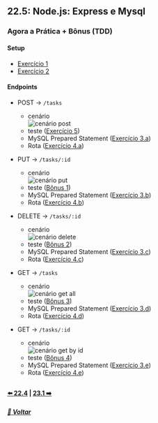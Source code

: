## 22.5: Node.js: Express e Mysql

### Agora a Prática + Bônus (TDD)

#### Setup

- [Exercício 1](https://github.com/tryber/exercise-todo-list-manager/commit/23d183b047a3568c774aee6f2f1871e5988c8b6a#comments)
- [Exercício 2](https://github.com/tryber/exercise-todo-list-manager/commit/59346b7a2817683af16f3b2267155db86911ae6a#comments)

#### Endpoints

- POST -> `/tasks`
  - cenário<br/>
  ![cenário post](https://github.com/tryber/exercise-todo-list-manager/blob/d2dd174ded9daed98642dab9de71722cf734f52d/img/post.png)
  - teste ([Exercício 5](https://github.com/tryber/exercise-todo-list-manager/commit/d8d334ac57e2498e7dd95599fb7fcb3b33585409#comments))
  - MySQL Prepared Statement ([Exercício 3.a](https://github.com/tryber/exercise-todo-list-manager/commit/c61f3564679b53eef1bf3e8a3a2d20fdf2548f57#comments))
  - Rota ([Exercício 4.a](https://github.com/tryber/exercise-todo-list-manager/commit/023c7852236a55190929a6dd0bebc64e3abb712e#comments))

- PUT -> `/tasks/:id`
  - cenário<br/>
  ![cenário put](https://github.com/tryber/exercise-todo-list-manager/blob/1d02153a269d7e7145853da2923d87c6a39882c3/img/put-by-id.png)
  - teste ([Bônus 1](https://github.com/tryber/exercise-todo-list-manager/commit/d8d334ac57e2498e7dd95599fb7fcb3b33585409#comments))
  - MySQL Prepared Statement ([Exercício 3.b](https://github.com/tryber/exercise-todo-list-manager/commit/bffe4103771f6ca1980ebf70bb0cccb4327e519d#comments))
  - Rota ([Exercício 4.b](https://github.com/tryber/exercise-todo-list-manager/commit/6cdf1ce2c1caa55382034bf0886e060a07602174#comments))

- DELETE -> `/tasks/:id`
  - cenário<br/>
  ![cenário delete](https://github.com/tryber/exercise-todo-list-manager/blob/5f050f220ec184f2ce77700e8023a82e5bb4eaac/img/delete-by-id.png)
  - teste ([Bônus 2](https://github.com/tryber/exercise-todo-list-manager/commit/3e28aae00b1a464d1a5acb2c2d7ed416ae3bc3fb#comments))
  - MySQL Prepared Statement ([Exercício 3.c](https://github.com/tryber/exercise-todo-list-manager/commit/228ebcd77c01447c6bf83c76ac1c09097f5196ba#comments))
  - Rota ([Exercício 4.c](https://github.com/tryber/exercise-todo-list-manager/commit/69d190466fb88941620d37e3c5826853edf0c23a#comments))

- GET -> `/tasks`
  - cenário<br/>
  ![cenário get all](https://github.com/tryber/exercise-todo-list-manager/blob/1d02153a269d7e7145853da2923d87c6a39882c3/img/get-all.png)
  - teste ([Bônus 3](https://github.com/tryber/exercise-todo-list-manager/commit/1166d1dc0698a694dae27734daad8e8872750346#comments))
  - MySQL Prepared Statement ([Exercício 3.d](https://github.com/tryber/exercise-todo-list-manager/commit/b3d5e9de82c2e26e4d0bf7ebf2f603c285b53f1c#comments))
  - Rota ([Exercício 4.d](https://github.com/tryber/exercise-todo-list-manager/commit/8775527d2dcc43d45ce8b99c6bdcd4964e146441#comments))

- GET -> `/tasks/:id`
  - cenário<br/>
  ![cenário get by id](https://github.com/tryber/exercise-todo-list-manager/blob/1d02153a269d7e7145853da2923d87c6a39882c3/img/get-by-id.png)
  - teste ([Bônus 4](https://github.com/tryber/exercise-todo-list-manager/commit/c7647a24078d214c3e36e28897d4b2a028188fe1#comments))
  - MySQL Prepared Statement ([Exercício 3.e](https://github.com/tryber/exercise-todo-list-manager/commit/8658abd471422e6c2431287b676a234bd94778ab#comments))
  - Rota ([Exercício 4.e](https://github.com/tryber/exercise-todo-list-manager/commit/a9df477798b868b40f52dc9aaf741a9727b904ad#comments))

##

#### [:arrow_left: 22.4](../../dia22-4/X-agora-a-pratica/exercicios.md#224-express-middlewares) | [23.1 :arrow_right:](../../dia23-1/X-agora-a-pratica/exercicios.md)

##### [:rocket: Voltar](https://github.com/nnnnadia/trybe-exercicios/tree/main#bloco-22-introdu%C3%A7%C3%A3o-ao-desenvolvimento-web-com-nodejs)
